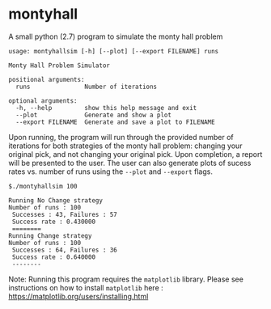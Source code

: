 # montyhall
A small python (2.7) program to simulate the monty hall problem

```
usage: montyhallsim [-h] [--plot] [--export FILENAME] runs

Monty Hall Problem Simulator

positional arguments:
  runs               Number of iterations

optional arguments:
  -h, --help         show this help message and exit
  --plot             Generate and show a plot
  --export FILENAME  Generate and save a plot to FILENAME
```

Upon running, the program will run through the provided number of iterations
for both strategies of the monty hall problem: changing your original pick, and
not changing your original pick. Upon completion, a report will be presented
to the user. The user can also generate plots of sucess rates vs. number of
runs using the `--plot` and `--export` flags.

```
$./montyhallsim 100

Running No Change strategy
Number of runs : 100
 Successes : 43, Failures : 57
 Success rate : 0.430000
 ========
Running Change strategy
Number of runs : 100
 Successes : 64, Failures : 36
 Success rate : 0.640000
 --------
```

Note: Running this program requires the `matplotlib` library.
Please see instructions on how to install `matplotlib` here :
https://matplotlib.org/users/installing.html